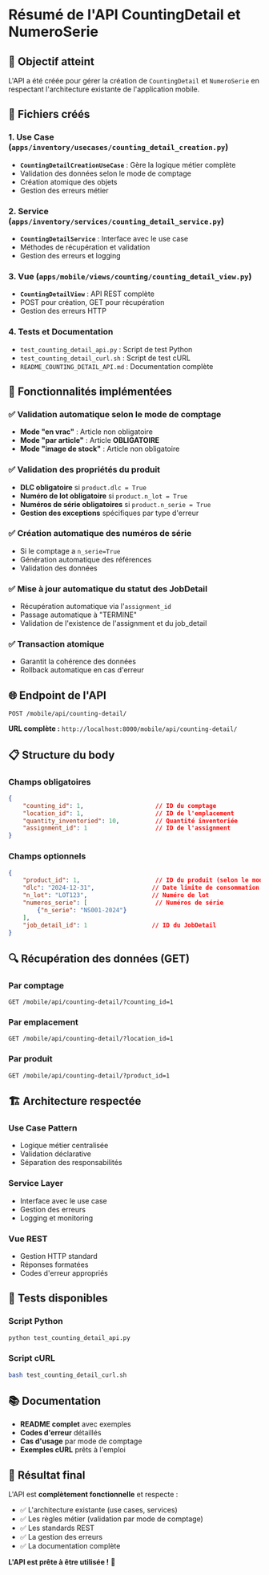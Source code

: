 # Résumé de l'API CountingDetail et NumeroSerie

## 🎯 **Objectif atteint**

L'API a été créée pour gérer la création de `CountingDetail` et `NumeroSerie` en respectant l'architecture existante de l'application mobile.

## 📁 **Fichiers créés**

### 1. **Use Case** (`apps/inventory/usecases/counting_detail_creation.py`)
- **`CountingDetailCreationUseCase`** : Gère la logique métier complète
- Validation des données selon le mode de comptage
- Création atomique des objets
- Gestion des erreurs métier

### 2. **Service** (`apps/inventory/services/counting_detail_service.py`)
- **`CountingDetailService`** : Interface avec le use case
- Méthodes de récupération et validation
- Gestion des erreurs et logging

### 3. **Vue** (`apps/mobile/views/counting/counting_detail_view.py`)
- **`CountingDetailView`** : API REST complète
- POST pour création, GET pour récupération
- Gestion des erreurs HTTP

### 4. **Tests et Documentation**
- `test_counting_detail_api.py` : Script de test Python
- `test_counting_detail_curl.sh` : Script de test cURL
- `README_COUNTING_DETAIL_API.md` : Documentation complète

## 🔧 **Fonctionnalités implémentées**

### ✅ **Validation automatique selon le mode de comptage**
- **Mode "en vrac"** : Article non obligatoire
- **Mode "par article"** : Article **OBLIGATOIRE**
- **Mode "image de stock"** : Article non obligatoire

### ✅ **Validation des propriétés du produit**
- **DLC obligatoire** si `product.dlc = True`
- **Numéro de lot obligatoire** si `product.n_lot = True`
- **Numéros de série obligatoires** si `product.n_serie = True`
- **Gestion des exceptions** spécifiques par type d'erreur

### ✅ **Création automatique des numéros de série**
- Si le comptage a `n_serie=True`
- Génération automatique des références
- Validation des données

### ✅ **Mise à jour automatique du statut des JobDetail**
- Récupération automatique via l'`assignment_id`
- Passage automatique à "TERMINE"
- Validation de l'existence de l'assignment et du job_detail

### ✅ **Transaction atomique**
- Garantit la cohérence des données
- Rollback automatique en cas d'erreur

## 🌐 **Endpoint de l'API**

```
POST /mobile/api/counting-detail/
```

**URL complète :** `http://localhost:8000/mobile/api/counting-detail/`

## 📋 **Structure du body**

### Champs obligatoires
```json
{
    "counting_id": 1,                    // ID du comptage
    "location_id": 1,                    // ID de l'emplacement
    "quantity_inventoried": 10,          // Quantité inventoriée
    "assignment_id": 1                   // ID de l'assignment
}
```

### Champs optionnels
```json
{
    "product_id": 1,                     // ID du produit (selon le mode)
    "dlc": "2024-12-31",                // Date limite de consommation
    "n_lot": "LOT123",                  // Numéro de lot
    "numeros_serie": [                   // Numéros de série
        {"n_serie": "NS001-2024"}
    ],
    "job_detail_id": 1                  // ID du JobDetail
}
```

## 🔍 **Récupération des données (GET)**

### Par comptage
```
GET /mobile/api/counting-detail/?counting_id=1
```

### Par emplacement
```
GET /mobile/api/counting-detail/?location_id=1
```

### Par produit
```
GET /mobile/api/counting-detail/?product_id=1
```

## 🏗️ **Architecture respectée**

### **Use Case Pattern**
- Logique métier centralisée
- Validation déclarative
- Séparation des responsabilités

### **Service Layer**
- Interface avec le use case
- Gestion des erreurs
- Logging et monitoring

### **Vue REST**
- Gestion HTTP standard
- Réponses formatées
- Codes d'erreur appropriés

## 🧪 **Tests disponibles**

### **Script Python**
```bash
python test_counting_detail_api.py
```

### **Script cURL**
```bash
bash test_counting_detail_curl.sh
```

## 📚 **Documentation**

- **README complet** avec exemples
- **Codes d'erreur** détaillés
- **Cas d'usage** par mode de comptage
- **Exemples cURL** prêts à l'emploi

## 🎉 **Résultat final**

L'API est **complètement fonctionnelle** et respecte :
- ✅ L'architecture existante (use cases, services)
- ✅ Les règles métier (validation par mode de comptage)
- ✅ Les standards REST
- ✅ La gestion des erreurs
- ✅ La documentation complète

**L'API est prête à être utilisée !** 🚀
